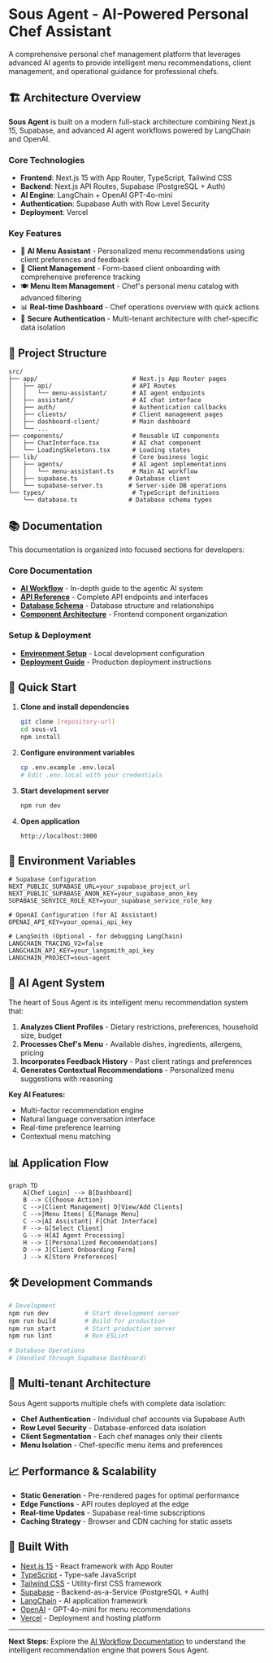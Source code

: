 # Sous Agent - AI-Powered Personal Chef Assistant

A comprehensive personal chef management platform that leverages advanced AI agents to provide intelligent menu recommendations, client management, and operational guidance for professional chefs.

## 🏗️ Architecture Overview

**Sous Agent** is built on a modern full-stack architecture combining Next.js 15, Supabase, and advanced AI agent workflows powered by LangChain and OpenAI.

### Core Technologies
- **Frontend**: Next.js 15 with App Router, TypeScript, Tailwind CSS
- **Backend**: Next.js API Routes, Supabase (PostgreSQL + Auth)
- **AI Engine**: LangChain + OpenAI GPT-4o-mini
- **Authentication**: Supabase Auth with Row Level Security
- **Deployment**: Vercel

### Key Features
- 🤖 **AI Menu Assistant** - Personalized menu recommendations using client preferences and feedback
- 👥 **Client Management** - Form-based client onboarding with comprehensive preference tracking
- 🍽️ **Menu Item Management** - Chef's personal menu catalog with advanced filtering
- 📊 **Real-time Dashboard** - Chef operations overview with quick actions
- 🔐 **Secure Authentication** - Multi-tenant architecture with chef-specific data isolation

## 📁 Project Structure

```
src/
├── app/                          # Next.js App Router pages
│   ├── api/                      # API Routes
│   │   └── menu-assistant/       # AI agent endpoints
│   ├── assistant/                # AI chat interface
│   ├── auth/                     # Authentication callbacks
│   ├── clients/                  # Client management pages
│   ├── dashboard-client/         # Main dashboard
│   └── ...
├── components/                   # Reusable UI components
│   ├── ChatInterface.tsx         # AI chat component
│   └── LoadingSkeletons.tsx      # Loading states
├── lib/                          # Core business logic
│   ├── agents/                   # AI agent implementations
│   │   └── menu-assistant.ts     # Main AI workflow
│   ├── supabase.ts              # Database client
│   └── supabase-server.ts       # Server-side DB operations
└── types/                        # TypeScript definitions
    └── database.ts              # Database schema types
```

## 📚 Documentation

This documentation is organized into focused sections for developers:

### Core Documentation
- **[AI Workflow](./docs/ai-workflow.md)** - In-depth guide to the agentic AI system
- **[API Reference](./docs/api-reference.md)** - Complete API endpoints and interfaces
- **[Database Schema](./docs/database-schema.md)** - Database structure and relationships
- **[Component Architecture](./docs/components.md)** - Frontend component organization

### Setup & Deployment
- **[Environment Setup](./docs/environment-setup.md)** - Local development configuration
- **[Deployment Guide](./docs/deployment.md)** - Production deployment instructions

## 🚀 Quick Start

1. **Clone and install dependencies**
   ```bash
   git clone [repository-url]
   cd sous-v1
   npm install
   ```

2. **Configure environment variables**
   ```bash
   cp .env.example .env.local
   # Edit .env.local with your credentials
   ```

3. **Start development server**
   ```bash
   npm run dev
   ```

4. **Open application**
   ```
   http://localhost:3000
   ```

## 🔑 Environment Variables

```env
# Supabase Configuration
NEXT_PUBLIC_SUPABASE_URL=your_supabase_project_url
NEXT_PUBLIC_SUPABASE_ANON_KEY=your_supabase_anon_key
SUPABASE_SERVICE_ROLE_KEY=your_supabase_service_role_key

# OpenAI Configuration (for AI Assistant)
OPENAI_API_KEY=your_openai_api_key

# LangSmith (Optional - for debugging LangChain)
LANGCHAIN_TRACING_V2=false
LANGCHAIN_API_KEY=your_langsmith_api_key
LANGCHAIN_PROJECT=sous-agent
```

## 🧠 AI Agent System

The heart of Sous Agent is its intelligent menu recommendation system that:

1. **Analyzes Client Profiles** - Dietary restrictions, preferences, household size, budget
2. **Processes Chef's Menu** - Available dishes, ingredients, allergens, pricing
3. **Incorporates Feedback History** - Past client ratings and preferences
4. **Generates Contextual Recommendations** - Personalized menu suggestions with reasoning

**Key AI Features:**
- Multi-factor recommendation engine
- Natural language conversation interface
- Real-time preference learning
- Contextual menu matching

## 📊 Application Flow

```mermaid
graph TD
    A[Chef Login] --> B[Dashboard]
    B --> C{Choose Action}
    C -->|Client Management| D[View/Add Clients]
    C -->|Menu Items| E[Manage Menu]
    C -->|AI Assistant| F[Chat Interface]
    F --> G[Select Client]
    G --> H[AI Agent Processing]
    H --> I[Personalized Recommendations]
    D --> J[Client Onboarding Form]
    J --> K[Store Preferences]
```

## 🛠️ Development Commands

```bash
# Development
npm run dev          # Start development server
npm run build        # Build for production
npm run start        # Start production server
npm run lint         # Run ESLint

# Database Operations
# (Handled through Supabase Dashboard)
```

## 🏢 Multi-tenant Architecture

Sous Agent supports multiple chefs with complete data isolation:
- **Chef Authentication** - Individual chef accounts via Supabase Auth
- **Row Level Security** - Database-enforced data isolation
- **Client Segmentation** - Each chef manages only their clients
- **Menu Isolation** - Chef-specific menu items and preferences

## 📈 Performance & Scalability

- **Static Generation** - Pre-rendered pages for optimal performance
- **Edge Functions** - API routes deployed at the edge
- **Real-time Updates** - Supabase real-time subscriptions
- **Caching Strategy** - Browser and CDN caching for static assets

## 🔧 Built With

- [Next.js 15](https://nextjs.org/) - React framework with App Router
- [TypeScript](https://www.typescriptlang.org/) - Type-safe JavaScript
- [Tailwind CSS](https://tailwindcss.com/) - Utility-first CSS framework
- [Supabase](https://supabase.com/) - Backend-as-a-Service (PostgreSQL + Auth)
- [LangChain](https://langchain.dev/) - AI application framework
- [OpenAI](https://openai.com/) - GPT-4o-mini for menu recommendations
- [Vercel](https://vercel.com/) - Deployment and hosting platform

---

**Next Steps**: Explore the [AI Workflow Documentation](./docs/ai-workflow.md) to understand the intelligent recommendation engine that powers Sous Agent.